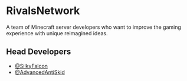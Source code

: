 # RivalsNetwork

A team of Minecraft server developers who want to improve the gaming experience with unique reimagined ideas. 

## Head Developers
- [@SilkyFalcon](https://github.com/SilkyFalcon)  
- [@AdvancedAntiSkid](https://github.com/AdvancedAntiSkid)

